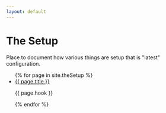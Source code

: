 ```yaml
---
layout: default
---
```


# The Setup

Place to document how various things are setup that is "latest" configuration.

<ul>
{% for page in site.theSetup %}
      <li>
        <a href="{{ page.url }}">{{ page.title }}</a>
        <p>{{ page.hook }}</p>
      </li>
{% endfor %}
</ul>
